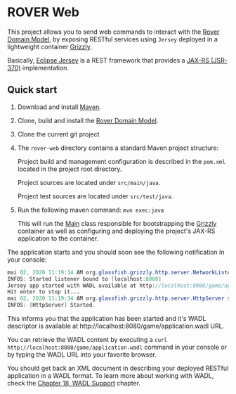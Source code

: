 # ROVER Web

This project allows you to send web commands to interact with the [Rover Domain Model](../rover-model), by exposing  RESTful services using `Jersey` deployed in a lightweight container [Grizzly](https://javaee.github.io/grizzly/).

Basically, [Eclipse Jersey](https://eclipse-ee4j.github.io/jersey/) is a REST framework that provides a [JAX-RS (JSR-370)](https://jcp.org/en/jsr/detail?id=370) implementation.


## Quick start

1. Download and install [Maven](http://maven.apache.org/install.html).
2. Clone, build and install the [Rover Domain Model](../rover-model).
3. Clone the current git project
4. The `rover-web` directory contains a standard Maven project structure:
 	 
   Project build and management configuration is described in the `pom.xml` located in the project root directory.
 	
   Project sources are located under `src/main/java`.
 	
   Project test sources are located under `src/test/java`.
 	
5. Run the following maven command: `mvn exec:java`

   This will run the [Main](src/main/java/com/game/Main.java) class responsible for bootstrapping the [Grizzly](https://javaee.github.io/grizzly/) container as well as configuring and deploying the project's JAX-RS application to the container.

The application starts and you should soon see the following notification in your console:

```java
mai 02, 2020 11:19:34 AM org.glassfish.grizzly.http.server.NetworkListener start
INFOS: Started listener bound to [localhost:8080]
Jersey app started with WADL available at http://localhost:8080/game/application.wadl
Hit enter to stop it...
mai 02, 2020 11:19:34 AM org.glassfish.grizzly.http.server.HttpServer start
INFOS: [HttpServer] Started.
```

This informs you that the application has been started and it's WADL descriptor is available at http://localhost:8080/game/application.wadl URL.

You can retrieve the WADL content by executing a `curl http://localhost:8080/game/application.wadl` command in your console or by typing the WADL URL into your favorite browser. 

You should get back an XML document in describing your deployed RESTful application in a WADL format. To learn more about working with WADL, check the [Chapter 18, WADL Support](https://eclipse-ee4j.github.io/jersey.github.io/documentation/latest/wadl.html) chapter. 



		
